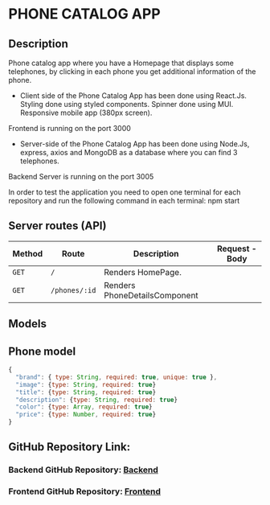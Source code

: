 # PHONE CATALOG APP



## Description 

Phone catalog app where you have a Homepage that displays some telephones, by clicking in each phone you get additional information of the phone. 

- Client side of the Phone Catalog App has been done using React.Js. Styling done using styled components. Spinner done using MUI. Responsive mobile app (380px screen).

Frontend is running on the port 3000 

- Server-side of the Phone Catalog App has been done using Node.Js, express, axios and MongoDB as a database where you can find 3 telephones.

Backend Server is running on the port 3005

In order to test the application you need to open one terminal for each repository and run the following command in each terminal: npm start

## Server routes (API)


| **Method** | **Route**                          | **Description**                                              | Request  - Body                                          |
| ---------- | ---------------------------------- | ------------------------------------------------------------ | -------------------------------------------------------- |
| `GET`      | `/`                                | Renders HomePage.                |                                                          |
| `GET`      | `/phones/:id`                           | Renders   PhoneDetailsComponent                                |                                                          |



## Models 

## Phone model 


```javascript
{
  "brand": { type: String, required: true, unique: true },
  "image": {type: String, required: true}
  "title": {type: String, required: true}
  "description": {type: String, required: true}
  "color": {type: Array, required: true}
  "price": {type: Number, required: true}
}
```

## GitHub Repository Link: 



### Backend GitHub Repository: [Backend](https://github.com/jordiroca94/Phone-catalog-app-backend)

### Frontend GitHub Repository: [Frontend](https://github.com/jordiroca94/Phone-catalog-app-Frontend)
